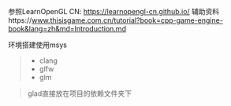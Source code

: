 参照LearnOpenGL CN: https://learnopengl-cn.github.io/
辅助资料https://www.thisisgame.com.cn/tutorial?book=cpp-game-engine-book&lang=zh&md=Introduction.md

环境搭建使用msys
> - clang
> - glfw
> - glm

> glad直接放在项目的依赖文件夹下